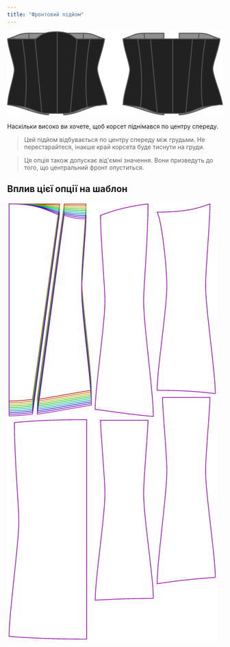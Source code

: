 ```yaml
---
title: "Фронтовий підйом"
---
```


![Варіант переднього підйому на Cathrin](./frontrise.svg)

Наскільки високо ви хочете, щоб корсет піднімався по центру спереду.

> Цей підйом відбувається по центру спереду між грудьми. Не перестарайтеся, інакше край корсета буде тиснути на груди.

> Ця опція також допускає від'ємні значення. Вони призведуть до того, що центральний фронт опуститься.

## Вплив цієї опції на шаблон

![На цьому зображенні показано вплив цієї опції шляхом накладання декількох варіантів, які мають різне значення для цієї опції](cathrin_frontrise_sample.svg "Вплив цієї опції на шаблон")
